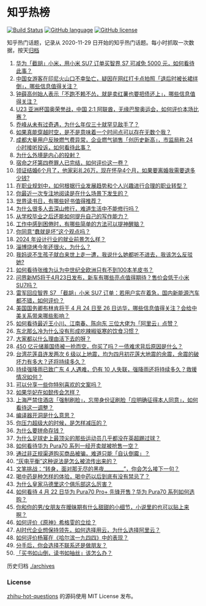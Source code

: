 # 知乎热榜
[![Build Status](https://github.com/ToWeLong/zhihu-hot-questions/workflows/CI/badge.svg)](https://github.com/ToWeLong/zhihu-hot-questions/actions)
[![GitHub language](https://img.shields.io/badge/language-golang-orange.svg)](https://golang.org/)
[![GitHub license](https://img.shields.io/github/license/ToWeLong/zhihu-hot-questions)](https://github.com/ToWeLong/zhihu-hot-questions/blob/main/LICENSE)

知乎热门话题，记录从 2020-11-29 日开始的知乎热门话题。每小时抓取一次数据，按天[归档](./archives)

<!-- BEGIN -->

1. [华为「截胡」小米，用小米 SU7 订单买智界 S7 可减免 5000 元，如何看待此事？](https://www.zhihu.com/question/653742472)
1. [中国女游客在印尼火山口不幸坠亡，疑因在网红打卡点拍照「退后时被长裙绊倒」，哪些信息值得关注？](https://www.zhihu.com/question/653628398)
1. [钟薛高创始人表示「不跑不赖不怂，就是卖红薯也要把债还上」，哪些信息值得关注？](https://www.zhihu.com/question/653730459)
1. [U23 亚洲杯国奥荣誉战，中国 2:1 阿联酋，无缘巴黎奥运会，如何评价本场比赛？](https://www.zhihu.com/question/653776439)
1. [乔峰从未有过奇遇，为什么年仅三十就罕见敌手了？](https://www.zhihu.com/question/508558557)
1. [如果真能穿越时空，是不是意味着一个时间点可以存在无数个我？](https://www.zhihu.com/question/554604404)
1. [成都大量用户反映燃气费异常，企业燃气销售「创历史新高」，市监局称 24 小时接听投诉，如何看待此事？](https://www.zhihu.com/question/653439925)
1. [为什么外境是内心的投射？](https://www.zhihu.com/question/646571623)
1. [宿命之坏第四卷罪人已完结，如何评价这一卷？](https://www.zhihu.com/question/653586786)
1. [领证结婚6个月了，他家彩礼26万，现在怀孕4个月，如果要离婚我需要退多少钱?](https://www.zhihu.com/question/653637952)
1. [在职业规划中，如何根据行业发展趋势和个人兴趣进行合理的职业转型？](https://www.zhihu.com/question/651286319)
1. [你最近一次专注地阅读是在什么场景下发生的？](https://www.zhihu.com/question/653434015)
1. [世界读书日，有哪些好书值得推荐？](https://www.zhihu.com/question/653749296)
1. [为什么很多人去深山修行，难道生活中不能修行吗？](https://www.zhihu.com/question/653743789)
1. [从学校毕业之后还能如何提升自己的写作能力？](https://www.zhihu.com/question/652524773)
1. [工作中感到困倦时，有哪些简单的方法可以提神醒脑？](https://www.zhihu.com/question/653669127)
1. [你同意“蠢就是坏”这个观点吗？](https://www.zhihu.com/question/653298019)
1. [2024 年设计行业的就业前景怎么样？](https://www.zhihu.com/question/651409220)
1. [淄博烧烤今年还很火，为什么？](https://www.zhihu.com/question/653296411)
1. [我妈说不生孩子就白来世上走一遭，我说什么她都听不进去，我该怎么反驳她?](https://www.zhihu.com/question/653543596)
1. [如何看待张维为认为中世纪全欧洲只有不到100本羊皮书？](https://www.zhihu.com/question/653777895)
1. [问界新M5将于4月23日发布，新车有哪些亮点值得期待？售价会低于小米SU7吗？](https://www.zhihu.com/question/653742272)
1. [雷军回应智界 S7 「截胡」小米 SU7 订单：若用户实在着急，国内新能源汽车都不错，如何评价？](https://www.zhihu.com/question/653749824)
1. [美国国务卿布林肯将于 4 月 24 日至 26 日访华，哪些信息值得关注？会给中美关系带来哪些影响？](https://www.zhihu.com/question/653743282)
1. [如何看待最近王小川、江南春、陈向东 三位大佬为「阿里云」点赞？](https://www.zhihu.com/question/653342484)
1. [东北那么冷为什么没有形成吃辣椒驱寒的饮食习惯？](https://www.zhihu.com/question/649670716)
1. [大家都以什么理由活下去的呀？](https://www.zhihu.com/question/653740431)
1. [450 亿元储蓄国债被一抢而空，你买了吗？一债难求背后原因是什么？](https://www.zhihu.com/question/653730027)
1. [台湾花莲县连发两次 6 级以上地震，均为四月初花莲大地震的余震，余震的破坏力有多大？还将持续多久？](https://www.zhihu.com/question/653825419)
1. [持续强降雨已致广东 4 人遇难，仍有 10 人失联，强降雨还将持续多久？救援情况如何？](https://www.zhihu.com/question/653760049)
1. [可以分享一些你特别喜欢的文案吗？](https://www.zhihu.com/question/653628858)
1. [如果华妃在如懿传会怎样？](https://www.zhihu.com/question/653250252)
1. [上海严禁住酒店「强制刷脸」，忘带身份证刷脸「应明确征得本人同意」，如何看待这一调整？](https://www.zhihu.com/question/653740485)
1. [编译器开洞是什么意思？](https://www.zhihu.com/question/653718431)
1. [你压力超级大的时候，是怎样减压的？](https://www.zhihu.com/question/653678847)
1. [为什么要拼命存钱？](https://www.zhihu.com/question/653433564)
1. [为什么足球史上最顶尖的那些运动员几乎都没在英超踢过球？](https://www.zhihu.com/question/653626932)
1. [如何看待华为 Pura70 系列一经开卖就被抢售一空？](https://www.zhihu.com/question/653303416)
1. [通过非正规渠道购买商品被骗，难道只能「自认倒霉」？](https://www.zhihu.com/question/653444535)
1. [“灰电平衡”这种说法是怎么被流传出来的？](https://www.zhihu.com/question/628806176)
1. [文笔挑战：“转身，面对那无尽的黑夜________”，你会怎么接下一句？](https://www.zhihu.com/question/653679574)
1. [喝中药是种怎样的体验，喝中药以后到底有没有禁忌了？](https://www.zhihu.com/question/653671663)
1. [为什么皇家马德里这个俱乐部这么厉害？](https://www.zhihu.com/question/653474716)
1. [如何看待 4 月 22 日华为 Pura70 Pro+ 先锋开售？华为 Pura70 系列如何选购？](https://www.zhihu.com/question/653723942)
1. [你和你的男/女朋友在暧昧期有什么甜甜的小细节，小说里的也可以贴上来啊？](https://www.zhihu.com/question/323521261)
1. [如何评价《原神》希格雯的立绘？](https://www.zhihu.com/question/653757697)
1. [AI时代企业想保持领先，如何选择用云，为什么选择阿里云？](https://www.zhihu.com/question/653341724)
1. [如何评价杨幂在《哈尔滨一九四四》中的表现？](https://www.zhihu.com/question/653658881)
1. [分手后，你会选择不联系还是做朋友？](https://www.zhihu.com/question/652415765)
1. [「买书如山倒，读书如抽丝」该怎么办？](https://www.zhihu.com/question/652524814)

<!-- END -->

历史归档 [./archives](./archives)


### License
[zhihu-hot-questions](https://github.com/towelong/zhihu-hot-questions) 的源码使用 MIT License 发布。